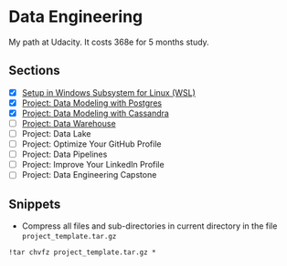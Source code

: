# Data Engineering

My path at Udacity. It costs 368e for 5 months study.

## Sections

- [x] [Setup in Windows Subsystem for Linux (WSL)](l2-data-modeling)
- [x] [Project: Data Modeling with Postgres](https://github.com/vuanhtuan1012/data-modeling-with-postgres)
- [x] [Project: Data Modeling with Cassandra](https://github.com/vuanhtuan1012/data-modeling-with-cassandra)
- [ ] [Project: Data Warehouse](https://github.com/vuanhtuan1012/data-warehouse)
- [ ] Project: Data Lake
- [ ] Project: Optimize Your GitHub Profile
- [ ] Project: Data Pipelines
- [ ] Project: Improve Your LinkedIn Profile
- [ ] Project: Data Engineering Capstone

## Snippets

- Compress all files and sub-directories in current directory in the file `project_template.tar.gz`

```
!tar chvfz project_template.tar.gz *
```
